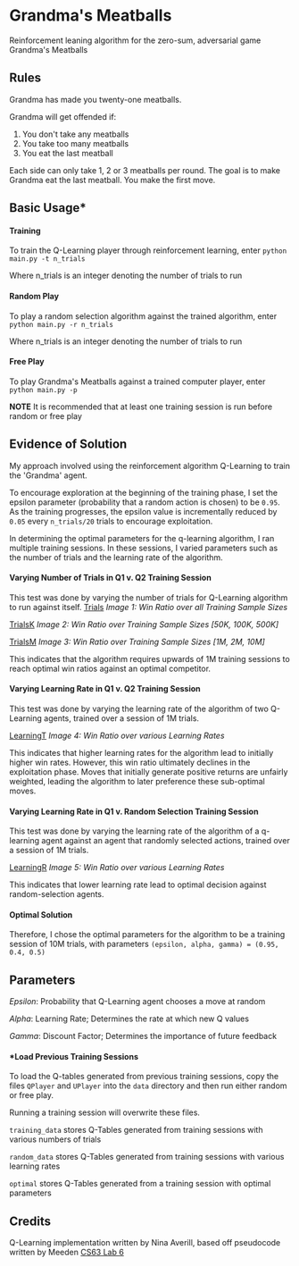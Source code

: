 # Grandma's Meatballs

Reinforcement leaning algorithm for the zero-sum, adversarial game Grandma's Meatballs


## Rules
Grandma has made you twenty-one meatballs.

Grandma will get offended if:
1. You don't take any meatballs
2. You take too many meatballs
3. You eat the last meatball

Each side can only take 1, 2 or 3 meatballs per round. The goal is to make  Grandma eat the last meatball. You make the first move.


## Basic Usage*

#### Training
To train the Q-Learning player through reinforcement learning, enter ```python main.py -t n_trials```

Where n_trials is an integer denoting the number of trials to run


#### Random Play
To play a random selection algorithm against the trained algorithm, enter ```python main.py -r n_trials```

Where n_trials is an integer denoting the number of trials to run

#### Free Play

To play Grandma's Meatballs against a trained computer player, enter
```python main.py -p```

**NOTE**
It is recommended that at least one training session is run before random or free play

## Evidence of Solution
My approach involved using the reinforcement algorithm Q-Learning to train the 'Grandma' agent.

To encourage exploration at the beginning of the training phase, I set the epsilon parameter (probability that a random action is chosen) to be `0.95`. As the training progresses, the epsilon value is incrementally reduced by `0.05`  every `n_trials/20` trials to encourage exploitation.

In determining the optimal parameters for the q-learning algorithm, I ran multiple training sessions. In these sessions, I varied parameters such as the number of trials and the learning rate of the algorithm.

#### Varying Number of Trials in Q1 v. Q2 Training Session
This test was done by varying the number of trials for Q-Learning algorithm to run against itself.
[Trials](data/training_data/training.png)
*Image 1: Win Ratio over all Training Sample Sizes*

[TrialsK](data/training_data/trainingK.png)
*Image 2: Win Ratio over Training Sample Sizes [50K, 100K, 500K]*

[TrialsM](data/training_data/trainingM.png)
*Image 3: Win Ratio over Training Sample Sizes [1M, 2M, 10M]*

This indicates that the algorithm requires upwards of 1M training sessions to reach optimal win ratios against an optimal competitor.

#### Varying Learning Rate in Q1 v. Q2 Training Session
This test was done by varying the learning rate of the algorithm of two Q-Learning agents, trained over a session of 1M trials.

[LearningT](data/random_data/training_rate.png)
*Image 4: Win Ratio over various Learning Rates*

This indicates that higher learning rates for the algorithm lead to initially higher win rates. However, this win ratio ultimately declines in the exploitation phase. Moves that initially generate positive returns are unfairly weighted, leading the algorithm to later preference these sub-optimal moves.

#### Varying Learning Rate in Q1 v. Random Selection Training Session
This test was done by varying the learning rate of the algorithm of a q-learning agent against an agent that randomly selected actions, trained over a session of 1M trials.

[LearningR](data/random_data/learning.png)
*Image 5: Win Ratio over various Learning Rates*

This indicates that lower learning rate lead to optimal decision against random-selection agents.

#### Optimal Solution
Therefore, I chose the optimal parameters for the algorithm to be a training session of 10M trials, with parameters `(epsilon, alpha, gamma) = (0.95, 0.4, 0.5)`

## Parameters
*Epsilon*: Probability that Q-Learning agent chooses a move at random

*Alpha*: Learning Rate; Determines the rate at which new Q values

*Gamma*: Discount Factor; Determines the importance of future feedback

#### *Load Previous Training Sessions
To load the Q-tables generated from previous training sessions, copy the files `QPlayer` and `UPlayer` into the `data` directory and then run either random or free play.

Running a training session will overwrite these files.

`training_data` stores Q-Tables generated from training sessions with various numbers of trials

`random_data` stores Q-Tables generated from training sessions with various learning rates

`optimal` stores Q-Tables generated from a training session with optimal parameters

## Credits
Q-Learning implementation written by Nina Averill, based off pseudocode written by Meeden [CS63 Lab 6](https://www.cs.swarthmore.edu/~meeden/cs63/f11/lab6.php)

